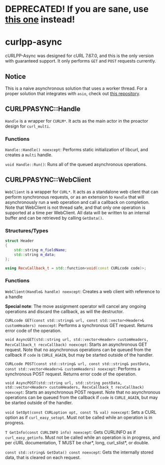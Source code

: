 # DEPRECATED! If you are sane, use [this one](https://github.com/MrElectrify/curl-multi-asio) instead!

# curlpp-async
cURLPP-Async was designed for cURL 7.67.0, and this is the only version with guaranteed support. It only performs `GET` and `POST` requests currently.

## Notice
This is a naive asynchronous solution that uses a worker thread. For a proper solution that integrates with `asio`, check out [this repository](https://github.com/MrElectrify/curl-multi-asio).

## CURLPPASYNC::Handle
`Handle` is a wrapper for `CURLM*`. It acts as the main actor in the proactor design for `curl_multi`.

### Functions
`Handle::Handle() noexcept`: Performs static initialization of libcurl, and creates a `multi` handle.

`void Handle::Run()`: Runs all of the queued asynchronous operations.

## CURLPPASYNC::WebClient
`WebClient` is a wrapper for `CURL*`. It acts as a standalone web client that can perform synchronous requests, or as an extension to `Handle` that will asynchronously run a web operation and call a callback on completion. Note that WebClient is not thread safe, and that only one operation is supported at a time per WebClient. All data will be written to an internal buffer and can be retrieved by calling `GetData()`.

### Structures/Types
```cpp
struct Header
{
    std::string m_fieldName;
    std::string m_data;
};
```
```cpp
using RecvCallback_t = std::function<void(const CURLcode code)>;
```

### Functions
`WebClient(Handle& handle) noexcept`: Creates a web client with reference to a handle

**Special note**: The move assignment operator will cancel any ongoing operations and discard the callback, as will the destructor.

`CURLcode GET(const std::string& url, const std::vector<Header>& customHeaders) noexcept`: Performs a synchronous GET request. Returns error code of the operation.

`void AsyncGET(std::string url, std::vector<Header> customHeaders, RecvCallback_t recvCallback) noexcept`: Starts an asynchronous GET request. Note that no asynchronous operations can be queued from the callback if `code` is `CURLE_AGAIN`, but may be started outside of the handler.

`CURLcode POST(const std::string& url, const std::string& postData, const std::vector<Header>& customHeaders) noexcept`: Performs a synchronous POST request. Returns error code of the operation.

`void AsyncPOST(std::string url, std::string postData, std::vector<Header> customHeaders, RecvCallback_t recvCallback) noexcept`: Starts an asynchronous POST request. Note that no asynchronous operations can be queued from the callback if `code` is `CURLE_AGAIN`, but may be started outside of the handler.

`void SetOpt(const CURLoption opt, const T& val) noexcept`: Sets a CURL option as if `curl_easy_setopt`. Must not be called while an operation is in progress.

`T GetInfo(const CURLINFO info) noexcept`: Gets CURLINFO as if `curl_easy_getinfo`. Must not be called while an operation is in progress, and per cURL documentation, T MUST be char*, long, curl_slist*, or double.

`const std::string& GetData() const noexcept`: Gets the internally stored data, that is cleared on each request.
